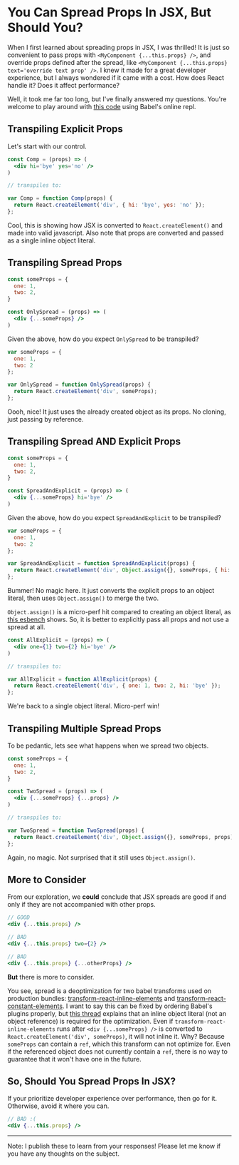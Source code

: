 # You Can Spread Props In JSX, But Should You?
When I first learned about spreading props in JSX, I was thrilled! It is just so convenient to pass props with `<MyComponent {...this.props} />`, and override props defined after the spread, like `<MyComponent {...this.props} text='override text prop' />`. I knew it made for a great developer experience, but I always wondered if it came with a cost. How does React handle it? Does it affect performance?

Well, it took me far too long, but I've finally answered my questions. You're welcome to play around with [this code] using Babel's online repl.

## Transpiling Explicit Props
Let's start with our control.

```jsx
const Comp = (props) => (
  <div hi='bye' yes='no' />
)

// transpiles to:

var Comp = function Comp(props) {
  return React.createElement('div', { hi: 'bye', yes: 'no' });
};
```

Cool, this is showing how JSX is converted to `React.createElement()` and made into valid javascript. Also note that props are converted and passed as a single inline object literal.

## Transpiling Spread Props
```jsx
const someProps = {
  one: 1,
  two: 2,
}

const OnlySpread = (props) => (
  <div {...someProps} />
)
```

Given the above, how do you expect `OnlySpread` to be transpiled?

```jsx
var someProps = {
  one: 1,
  two: 2
};

var OnlySpread = function OnlySpread(props) {
  return React.createElement('div', someProps);
};
```

Oooh, nice! It just uses the already created object as its props. No cloning, just passing by reference.

## Transpiling Spread AND Explicit Props
```jsx
const someProps = {
  one: 1,
  two: 2,
}

const SpreadAndExplicit = (props) => (
  <div {...someProps} hi='bye' />
)
```

Given the above, how do you expect `SpreadAndExplicit` to be transpiled?

```jsx
var someProps = {
  one: 1,
  two: 2
};

var SpreadAndExplicit = function SpreadAndExplicit(props) {
  return React.createElement('div', Object.assign({}, someProps, { hi: 'bye' }));
};
```

Bummer! No magic here. It just converts the explicit props to an object literal, then uses `Object.assign()` to merge the two.

`Object.assign()` is a micro-perf hit compared to creating an object literal, as [this esbench](https://esbench.com/bench/58e7f6e899634800a0347ca1) shows. So, it is better to explicitly pass all props and not use a spread at all.

```jsx
const AllExplicit = (props) => (
  <div one={1} two={2} hi='bye' />
)

// transpiles to:

var AllExplicit = function AllExplicit(props) {
  return React.createElement('div', { one: 1, two: 2, hi: 'bye' });
};
```

We're back to a single object literal. Micro-perf win!

## Transpiling Multiple Spread Props
To be pedantic, lets see what happens when we spread two objects.

```jsx
const someProps = {
  one: 1,
  two: 2,
}

const TwoSpread = (props) => (
  <div {...someProps} {...props} />
)

// transpiles to:

var TwoSpread = function TwoSpread(props) {
  return React.createElement('div', Object.assign({}, someProps, props));
};
```

Again, no magic. Not surprised that it still uses `Object.assign()`.

## More to Consider
From our exploration, we **could** conclude that JSX spreads are good if and only if they are not accompanied with other props.

```jsx
// GOOD
<div {...this.props} />

// BAD
<div {...this.props} two={2} />

// BAD
<div {...this.props} {...otherProps} />
```

**But** there is more to consider.

You see, spread is a deoptimization for two babel transforms used on production bundles: [transform-react-inline-elements](https://babeljs.io/docs/plugins/transform-react-inline-elements/) and [transform-react-constant-elements](https://babeljs.io/docs/plugins/transform-react-constant-elements/). I want to say this can be fixed by ordering Babel's plugins properly, but [this thread](https://github.com/facebook/react/issues/3228) explains that an inline object literal (not an object reference) is required for the optimization. Even if `transform-react-inline-elements` runs after `<div {...someProps} />` is converted to `React.createElement('div', someProps)`, it will not inline it. Why? Because `someProps` can contain a `ref`, which this transform can not optimize for. Even if the referenced object does not currently contain a `ref`, there is no way to guarantee that it won't have one in the future.

## So, Should You Spread Props In JSX?
If your prioritize developer experience over performance, then go for it. Otherwise, avoid it where you can.

```jsx
// BAD :(
<div {...this.props} />
```

---

Note: I publish these to learn from your responses! Please let me know if you have any thoughts on the subject.

[this code]: https://babeljs.io/repl/#?babili=false&evaluate=true&lineWrap=false&presets=es2015%2Creact%2Cstage-2&targets=&browsers=&builtIns=false&debug=false&code=const%20someProps%20%3D%20%7B%0A%20%20one%3A%201%2C%0A%20%20two%3A%202%2C%0A%7D%0A%0Aconst%20Comp%20%3D%20(props)%20%3D%3E%20(%0A%20%20%3Cdiv%20hi%3D'bye'%20yes%3D'no'%20%2F%3E%0A)%0A%0Aconst%20OnlySpread%20%3D%20(props)%20%3D%3E%20(%0A%20%20%3Cdiv%20%7B...someProps%7D%20%2F%3E%0A)%0A%0Aconst%20SpreadWithExplicit%20%3D%20(props)%20%3D%3E%20(%0A%20%20%3Cdiv%20%7B...someProps%7D%20hi%3D'bye'%20%2F%3E%0A)%0A%0Aconst%20AllExplicit%20%3D%20(props)%20%3D%3E%20(%0A%20%20%3Cdiv%20one%3D%7B1%7D%20two%3D%7B2%7D%20hi%3D'bye'%20%2F%3E%0A)%0A%0Aconst%20TwoSpread%20%3D%20(props)%20%3D%3E%20(%0A%20%20%3Cdiv%20%7B...someProps%7D%20%7B...props%7D%20%2F%3E%0A)

